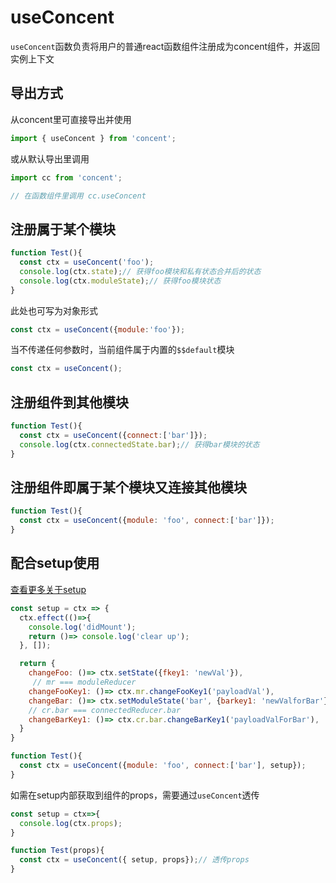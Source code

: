 # useConcent

`useConcent`函数负责将用户的普通react函数组件注册成为concent组件，并返回实例上下文

## 导出方式
从concent里可直接导出并使用

```js
import { useConcent } from 'concent';
```

或从默认导出里调用

```js
import cc from 'concent';

// 在函数组件里调用 cc.useConcent
```

## 注册属于某个模块

```js
function Test(){
  const ctx = useConcent('foo');
  console.log(ctx.state);// 获得foo模块和私有状态合并后的状态
  console.log(ctx.moduleState);// 获得foo模块状态
}
```

此处也可写为对象形式

```js
const ctx = useConcent({module:'foo'});
```

当不传递任何参数时，当前组件属于内置的`$$default`模块

```js
const ctx = useConcent();
```

## 注册组件到其他模块

```js
function Test(){
  const ctx = useConcent({connect:['bar']});
  console.log(ctx.connectedState.bar);// 获得bar模块的状态
}
```

## 注册组件即属于某个模块又连接其他模块

```js
function Test(){
  const ctx = useConcent({module: 'foo', connect:['bar']});
}
```

## 配合setup使用

[查看更多关于setup](/api/ref-setup)

```js
const setup = ctx => {
  ctx.effect(()=>{
    console.log('didMount');
    return ()=> console.log('clear up');
  }, []);

  return {
    changeFoo: ()=> ctx.setState({fkey1: 'newVal'}),
     // mr === moduleReducer
    changeFooKey1: ()=> ctx.mr.changeFooKey1('payloadVal'),
    changeBar: ()=> ctx.setModuleState('bar', {barkey1: 'newValforBar'}),
    // cr.bar === connectedReducer.bar
    changeBarKey1: ()=> ctx.cr.bar.changeBarKey1('payloadValForBar'),
  }
}

function Test(){
  const ctx = useConcent({module: 'foo', connect:['bar'], setup});
}

```

如需在setup内部获取到组件的props，需要通过`useConcent`透传

```js
const setup = ctx=>{
  console.log(ctx.props);
}

function Test(props){
  const ctx = useConcent({ setup, props});// 透传props
}

```